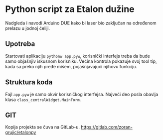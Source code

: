 # Python script za Etalon dužine

Nadgleda i navodi Arduino DUE kako bi laser bio zaključan na određenom prelazu u jodnoj ćeliji.

## Upotreba

Startovati aplikaciju `pythonw app.pyw`, korisnički interfejs treba da bude samo objašnjiv iskusnom korisniku. Većina kontrola pokazuje svoj tool tip, kada sa preko njih pređe mišem, pojašnjavajući njihovu funkciju.

## Struktura koda

Fajl `app.pyw` je samo okvir korisničkog interfejsa. Najveći deo posla obavlja klasa `class_centralWidget.MainForm`.

## GIT 

Kopija projekta se čuva na GitLab-u. https://gitlab.com/zoran-grujic/etalonpy